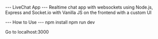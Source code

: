 --- LiveChat App ---
Realtime chat app with websockets using Node.js, Express and Socket.io with Vanilla JS on the frontend with a custom UI

--- How to Use ---
npm install
npm run dev

Go to localhost:3000